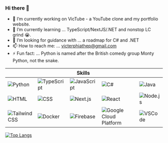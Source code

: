 ### Hi there 👋

- 🔭 I’m currently working on VicTube - a YouTube clone and my portfolio website.
- 🌱 I’m currently learning ... TypeScript/NextJS/.NET and nonstop LC grind 😭.
- 🤔 I’m looking for guidance with ... a roadmap for C# and .NET 
- 📫 How to reach me: ... victerphiathep@gmail.com
- ⚡ Fun fact: ... Python is named after the British comedy group Monty Python, not the snake.

|  |   | Skills  |   |   |
|--------|---|---|---|---|
| ![Python](https://skillicons.dev/icons?i=py) | ![TypeScript](https://skillicons.dev/icons?i=ts) | ![JavaScript](https://skillicons.dev/icons?i=js) | ![C#](https://skillicons.dev/icons?i=cs) | ![Java](https://skillicons.dev/icons?i=java) |
| ![HTML](https://skillicons.dev/icons?i=html) | ![CSS](https://skillicons.dev/icons?i=css) | ![Next.js](https://skillicons.dev/icons?i=nextjs) | ![React](https://skillicons.dev/icons?i=react) | ![Node.js](https://skillicons.dev/icons?i=nodejs) |
| ![Tailwind CSS](https://skillicons.dev/icons?i=tailwind) | ![Docker](https://skillicons.dev/icons?i=docker) | ![Firebase](https://skillicons.dev/icons?i=firebase) | ![Google Cloud Platform](https://skillicons.dev/icons?i=gcp)| ![VSCode](https://skillicons.dev/icons?i=vscode) | 

[![Top Langs](https://github-readme-stats.vercel.app/api/top-langs/?username=cenaice)](https://github.com/cenaice/github-readme-stats)




<!--
**cenaice/cenaice** is a ✨ _special_ ✨ repository because its `README.md` (this file) appears on your GitHub profile.

Here are some ideas to get you started:

- 🔭 I’m currently working on ...
- 🌱 I’m currently learning ... 
- 👯 I’m looking to collaborate on ...
- 🤔 I’m looking for help with ...
- 💬 Ask me about ...
- 📫 How to reach me: ...
- 😄 Pronouns: ...
- ⚡ Fun fact: ...
-->
